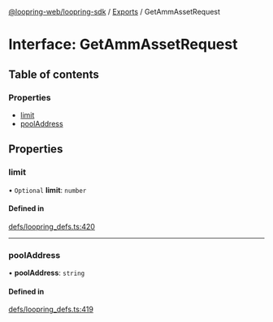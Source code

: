 [@loopring-web/loopring-sdk](../README.md) / [Exports](../modules.md) / GetAmmAssetRequest

# Interface: GetAmmAssetRequest

## Table of contents

### Properties

- [limit](GetAmmAssetRequest.md#limit)
- [poolAddress](GetAmmAssetRequest.md#pooladdress)

## Properties

### limit

• `Optional` **limit**: `number`

#### Defined in

[defs/loopring_defs.ts:420](https://github.com/Loopring/loopring_sdk/blob/a4b843d/src/defs/loopring_defs.ts#L420)

___

### poolAddress

• **poolAddress**: `string`

#### Defined in

[defs/loopring_defs.ts:419](https://github.com/Loopring/loopring_sdk/blob/a4b843d/src/defs/loopring_defs.ts#L419)
